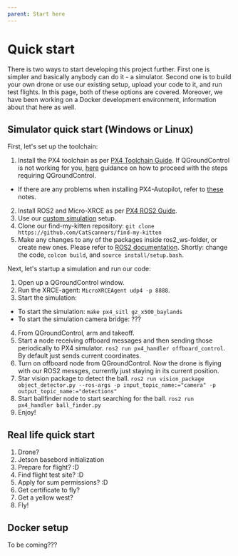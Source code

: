 ```yaml
---
parent: Start here
---
```


# Quick start

There is two ways to start developing this project further. First one is simpler and basically anybody can do it - a simulator. Second one is to build your own drone or use our existing setup, upload your code to it, and run test flights. In this page, both of these options are covered. Moreover, we have been working on a Docker development environment, information about that here as well.

## Simulator quick start (Windows or Linux)
First, let's set up the toolchain:
1. Install the PX4 toolchain as per [PX4 Toolchain Guide](https://docs.px4.io/main/en/dev_setup/dev_env.html). If QGroundControl is not working for you, [here](https://www.youtube.com/watch?v=dQw4w9WgXcQ) guidance on how to proceed with the steps requiring QGroundControl.
- If there are any problems when installing PX4-Autopilot, refer to [these](https://github.dev/CatScanners/find-my-kitten/tree/docs-update) notes.
2. Install ROS2 and Micro-XRCE as per [PX4 ROS2 Guide](https://docs.px4.io/main/en/ros2/user_guide.html).
3. Use our [custom simulation](https://www.youtube.com/watch?v=dQw4w9WgXcQ) setup.
4. Clone our find-my-kitten repository:
`
git clone https://github.com/CatScanners/find-my-kitten
`
5. Make any changes to any of the packages inside ros2_ws-folder, or create new ones. Please refer to [ROS2 documentation](https://docs.ros.org/en/foxy/index.html). Shortly: change the code, `colcon build`, and `source install/setup.bash`. 

Next, let's startup a simulation and run our code:
1. Open up a QGroundControl window.
2. Run the XRCE-agent: `MicroXRCEAgent udp4 -p 8888`.
3. Start the simulation: 
- To start the simulation: `make px4_sitl gz_x500_baylands`
- To start the simulation camera bridge: ???
4. From QGroundControl, arm and takeoff.
5. Start a node receiving offboard messages and then sending those periodically to PX4 simulator. `ros2 run px4_handler offboard_control`. By default just sends current coordinates.
6. Turn on offboard node from QGroundControl. Now the drone is flying with our ROS2 messges, currently just staying in its current position. 
7. Star vision package to detect the ball.
`ros2 run vision_package object_detector.py --ros-args -p input_topic_name:="camera" -p output_topic_name:="detections"`
8. Start ballfinder node to start searching for the ball.
`ros2 run px4_handler ball_finder.py`
9. Enjoy!



## Real life quick start
1. Drone?
2. Jetson basebord initialization
3. Prepare for flight? :D
4. Find flight test site? :D
5. Apply for sum permissions? :D
6. Get certificate to fly?
7. Get a yellow west?
8. Fly!

## Docker setup
To be coming???